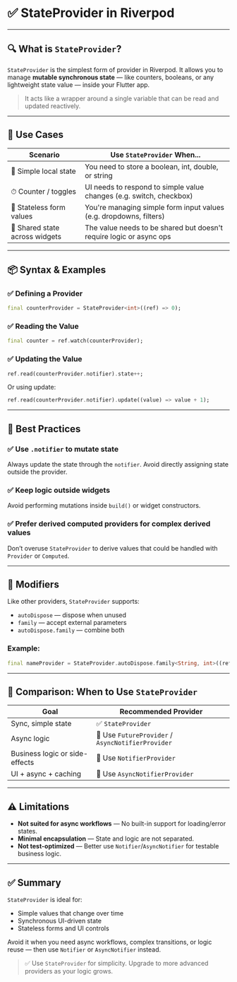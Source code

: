 # ✅ StateProvider in Riverpod

---

## 🔍 What is `StateProvider`?

`StateProvider` is the simplest form of provider in Riverpod. It allows you to manage **mutable synchronous state**
 — like counters, booleans, or any lightweight state value — inside your Flutter app.

> It acts like a wrapper around a single variable that can be read and updated reactively.

---

## 🧰 Use Cases

| Scenario                    | Use `StateProvider` When...                                            |
|-----------------------------|-------------------------------------------------------------------------|
| 🧮 Simple local state       | You need to store a boolean, int, double, or string                     |
| ⏱ Counter / toggles        | UI needs to respond to simple value changes (e.g. switch, checkbox)     |
| 🧩 Stateless form values    | You're managing simple form input values (e.g. dropdowns, filters)      |
| 🔄 Shared state across widgets | The value needs to be shared but doesn't require logic or async ops  |

---

## 📦 Syntax & Examples

### ✅ Defining a Provider
```dart
final counterProvider = StateProvider<int>((ref) => 0);
```

### ✅ Reading the Value
```dart
final counter = ref.watch(counterProvider);
```

### ✅ Updating the Value
```dart
ref.read(counterProvider.notifier).state++;
```

Or using update:
```dart
ref.read(counterProvider.notifier).update((value) => value + 1);
```

---

## 🚀 Best Practices

### ✅ Use `.notifier` to mutate state
Always update the state through the `notifier`. Avoid directly assigning state outside the provider.

### ✅ Keep logic outside widgets
Avoid performing mutations inside `build()` or widget constructors.

### ✅ Prefer derived computed providers for complex derived values
Don’t overuse `StateProvider` to derive values that could be handled with `Provider` or `Computed`.

---

## 🔄 Modifiers

Like other providers, `StateProvider` supports:

- `autoDispose` — dispose when unused
- `family` — accept external parameters
- `autoDispose.family` — combine both

### Example:
```dart
final nameProvider = StateProvider.autoDispose.family<String, int>((ref, userId) => '');
```

---

## 🧠 Comparison: When to Use `StateProvider`

| Goal                           | Recommended Provider       |
|--------------------------------|-----------------------------|
| Sync, simple state             | ✅ `StateProvider`          |
| Async logic                    | 🚫 Use `FutureProvider` / `AsyncNotifierProvider` |
| Business logic or side-effects | 🚫 Use `NotifierProvider`   |
| UI + async + caching           | 🚫 Use `AsyncNotifierProvider` |

---

## ⚠️ Limitations

- **Not suited for async workflows** — No built-in support for loading/error states.
- **Minimal encapsulation** — State and logic are not separated.
- **Not test-optimized** — Better use `Notifier`/`AsyncNotifier` for testable business logic.

---

## ✅ Summary

`StateProvider` is ideal for:

- Simple values that change over time
- Synchronous UI-driven state
- Stateless forms and UI controls

Avoid it when you need async workflows, complex transitions, or logic reuse — then use `Notifier` or `AsyncNotifier` instead.

> ✅ Use `StateProvider` for simplicity. Upgrade to more advanced providers as your logic grows.
